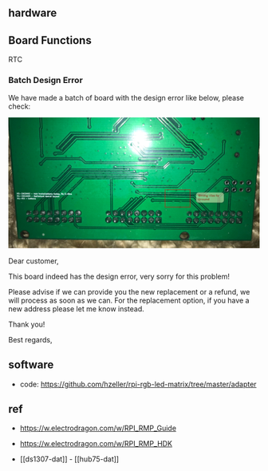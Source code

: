 
## hardware


## Board Functions 

RTC

### Batch Design Error 

We have made a batch of board with the design error like below, please check:

![](56-10-17-12-01-2023.png)

Dear customer,

This board indeed has the design error, very sorry for this problem!

Please advise if we can provide you the new replacement or a refund, we will process as soon as we can. For the replacement option, if you have a new address please let me know instead. 

Thank you!

Best regards,

## software 

- code: https://github.com/hzeller/rpi-rgb-led-matrix/tree/master/adapter


## ref 

- https://w.electrodragon.com/w/RPI_RMP_Guide
- https://w.electrodragon.com/w/RPI_RMP_HDK

- [[ds1307-dat]] - [[hub75-dat]]